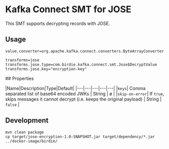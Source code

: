 # Kafka Connect SMT for JOSE

This SMT supports decrypting records with JOSE.


## Usage

```
value.converter=org.apache.kafka.connect.converters.ByteArrayConverter

transforms=jose
transforms.jose.type=com.birdie.kafka.connect.smt.Jose$DecryptValue
transforms.jose.key="encryption-key"
```

## Properties

|Name|Description|Type|Default|
|---|---|---|---|---|
|`keys`| Comma separated list of base64 encoded JWKs | String | ø |
|`skip-on-error`| If `true`, skips messages it cannot decrypt (i.e. keeps the original payload) | String | `false` |

## Development

```
mvn clean package
cp target/jose-encryption-1.0-SNAPSHOT.jar target/dependency/*.jar ../docker-image/birdie/
```
